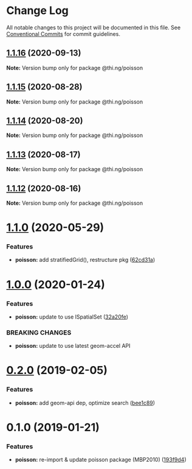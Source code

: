 # Change Log

All notable changes to this project will be documented in this file.
See [Conventional Commits](https://conventionalcommits.org) for commit guidelines.

## [1.1.16](https://github.com/thi-ng/umbrella/compare/@thi.ng/poisson@1.1.15...@thi.ng/poisson@1.1.16) (2020-09-13)

**Note:** Version bump only for package @thi.ng/poisson





## [1.1.15](https://github.com/thi-ng/umbrella/compare/@thi.ng/poisson@1.1.14...@thi.ng/poisson@1.1.15) (2020-08-28)

**Note:** Version bump only for package @thi.ng/poisson





## [1.1.14](https://github.com/thi-ng/umbrella/compare/@thi.ng/poisson@1.1.13...@thi.ng/poisson@1.1.14) (2020-08-20)

**Note:** Version bump only for package @thi.ng/poisson





## [1.1.13](https://github.com/thi-ng/umbrella/compare/@thi.ng/poisson@1.1.12...@thi.ng/poisson@1.1.13) (2020-08-17)

**Note:** Version bump only for package @thi.ng/poisson





## [1.1.12](https://github.com/thi-ng/umbrella/compare/@thi.ng/poisson@1.1.11...@thi.ng/poisson@1.1.12) (2020-08-16)

**Note:** Version bump only for package @thi.ng/poisson





# [1.1.0](https://github.com/thi-ng/umbrella/compare/@thi.ng/poisson@1.0.17...@thi.ng/poisson@1.1.0) (2020-05-29)


### Features

* **poisson:** add stratifiedGrid(), restructure pkg ([62cd31a](https://github.com/thi-ng/umbrella/commit/62cd31a87236daaf4089543aa49e847827bb8b55))





# [1.0.0](https://github.com/thi-ng/umbrella/compare/@thi.ng/poisson@0.2.27...@thi.ng/poisson@1.0.0) (2020-01-24)

### Features

* **poisson:** update to use ISpatialSet ([32a20fe](https://github.com/thi-ng/umbrella/commit/32a20fee6dadeed62610ef7d83c1824775cb28af))

### BREAKING CHANGES

* **poisson:** update to use latest geom-accel API

# [0.2.0](https://github.com/thi-ng/umbrella/compare/@thi.ng/poisson@0.1.2...@thi.ng/poisson@0.2.0) (2019-02-05)

### Features

* **poisson:** add geom-api dep, optimize search ([bee1c89](https://github.com/thi-ng/umbrella/commit/bee1c89))

# 0.1.0 (2019-01-21)

### Features

* **poisson:** re-import & update poisson package (MBP2010) ([193f9d4](https://github.com/thi-ng/umbrella/commit/193f9d4))
